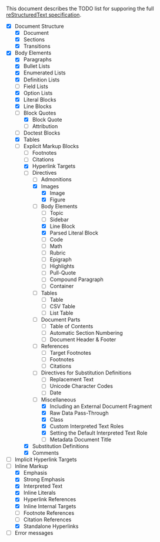 This document describes the TODO list for supporing the full [reStructuredText specification][rstspec].

* [x] Document Structure
  * [x] Document
  * [x] Sections
  * [x] Transitions
* [x] Body Elements
  * [x] Paragraphs
  * [x] Bullet Lists
  * [x] Enumerated Lists
  * [x] Definition Lists
  * [ ] Field Lists
  * [x] Option Lists
  * [x] Literal Blocks
  * [x] Line Blocks
  * [ ] Block Quotes
    * [x] Block Quote
    * [ ] Attribution
  * [ ] Doctest Blocks
  * [x] Tables
  * [ ] Explicit Markup Blocks
    * [ ] Footnotes
    * [ ] Citations
    * [x] Hyperlink Targets
    * [ ] Directives
      * [ ] Admonitions
      * [x] Images
        * [x] Image
        * [x] Figure
      * [ ] Body Elements
        * [ ] Topic
        * [ ] Sidebar
        * [x] Line Block
        * [x] Parsed Literal Block
        * [ ] Code
        * [ ] Math
        * [ ] Rubric
        * [ ] Epigraph
        * [ ] Highlights
        * [ ] Pull-Quote
        * [ ] Compound Paragraph
        * [ ] Container
      * [ ] Tables
        * [ ] Table
        * [ ] CSV Table
        * [ ] List Table
      * [ ] Document Parts
        * [ ] Table of Contents
        * [ ] Automatic Section Numbering
        * [ ] Document Header & Footer
      * [ ] References
        * [ ] Target Footnotes
        * [ ] Footnotes
        * [ ] Citations
      * [ ] Directives for Substitution Definitions
        * [ ] Replacement Text
        * [ ] Unicode Character Codes
        * [ ] Date
      * [ ] Miscellaneous
        * [x] Including an External Document Fragment
        * [x] Raw Data Pass-Through
        * [x] Class
        * [x] Custom Interpreted Text Roles
        * [x] Setting the Default Interpreted Text Role
        * [ ] Metadata Document Title
    * [x] Substitution Definitions
    * [x] Comments
* [ ] Implicit Hyperlink Targets
* [ ] Inline Markup
  * [x] Emphasis
  * [x] Strong Emphasis
  * [x] Interpreted Text
  * [x] Inline Literals
  * [x] Hyperlink References
  * [x] Inline Internal Targets
  * [ ] Footnote References
  * [ ] Citation References
  * [x] Standalone Hyperlinks
* [ ] Error messages

[rstspec]: http://docutils.sourceforge.net/docs/ref/rst/restructuredtext.html
